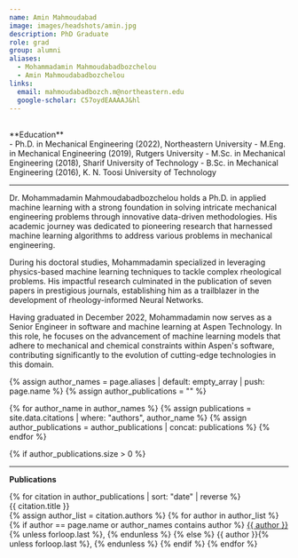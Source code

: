 ```yaml
---
name: Amin Mahmoudabad
image: images/headshots/amin.jpg
description: PhD Graduate
role: grad
group: alumni
aliases:
  - Mohammadamin Mahmoudabadbozchelou
  - Amin Mahmoudabadbozchelou
links:
  email: mahmoudabadbozch.m@northeastern.edu
  google-scholar: C57oydEAAAAJ&hl
---
```


<br>
**Education**
<br>
- Ph.D. in Mechanical Engineering (2022), Northeastern University
- M.Eng. in Mechanical Engineering (2019), Rutgers University
- M.Sc. in Mechanical Engineering (2018), Sharif University of Technology
- B.Sc. in Mechanical Engineering (2016), K. N. Toosi University of Technology
<br>
<hr>

Dr. Mohammadamin Mahmoudabadbozchelou holds a Ph.D. in applied machine learning with a strong foundation in solving intricate mechanical engineering problems through innovative data-driven methodologies. His academic journey was dedicated to pioneering research that harnessed machine learning algorithms to address various problems in mechanical engineering.

During his doctoral studies, Mohammadamin specialized in leveraging physics-based machine learning techniques to tackle complex rheological problems. His impactful research culminated in the publication of seven papers in prestigious journals, establishing him as a trailblazer in the development of rheology-informed Neural Networks.

Having graduated in December 2022, Mohammadamin now serves as a Senior Engineer in software and machine learning at Aspen Technology. In this role, he focuses on the advancement of machine learning models that adhere to mechanical and chemical constraints within Aspen's software, contributing significantly to the evolution of cutting-edge technologies in this domain.

{% assign author_names = page.aliases | default: empty_array | push: page.name %}
{% assign author_publications = "" %}

{% for author_name in author_names %}
  {% assign publications = site.data.citations | where: "authors", author_name %}
  {% assign author_publications = author_publications | concat: publications %}
{% endfor %}

{% if author_publications.size > 0 %}
  <hr>
  <div class="publications">
    <p><strong>Publications</strong></p>
    {% for citation in author_publications | sort: "date" | reverse %}
      <div class="publication">
        <p style="margin: 0;"><a href="{{ citation.link }}" style="text-decoration: none;">{{ citation.title }}</a></p>
        <p style="margin: 0;">
          {% assign author_list = citation.authors %}
          {% for author in author_list %}
            {% if author == page.name or author_names contains author %}
              <u>{{ author }}</u>{% unless forloop.last %}, {% endunless %}
            {% else %}
              {{ author }}{% unless forloop.last %}, {% endunless %}
            {% endif %}
          {% endfor %}
        </p>
        <p style=



